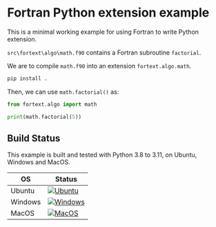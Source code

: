 # Fortran Python extension example

This is a minimal working example for using Fortran to write Python extension.

`src\fortext\algo\math.f90` contains a Fortran subroutine `factorial`.

We are to compile `math.f90` into an extension `fortext.algo.math`.

```bash
pip install .
```

Then, we can use `math.factorial()` as:

```python
from fortext.algo import math

print(math.factorial(5))
```

## Build Status

This example is built and tested with Python 3.8 to 3.11, on Ubuntu, Windows and MacOS.

| OS      | Status                                                                                                                                                                                                                     |
| ------- | -------------------------------------------------------------------------------------------------------------------------------------------------------------------------------------------------------------------------- |
| Ubuntu  | [![Ubuntu](https://github.com/mgao6767/fortran-python-extension-example/actions/workflows/Build-Ubuntu.yml/badge.svg)](https://github.com/mgao6767/fortran-python-extension-example/actions/workflows/Build-Ubuntu.yml)    |
| Windows | [![Windows](https://github.com/mgao6767/fortran-python-extension-example/actions/workflows/Build-Windows.yml/badge.svg)](https://github.com/mgao6767/fortran-python-extension-example/actions/workflows/Build-Windows.yml) |
| MacOS   | [![MacOS](https://github.com/mgao6767/fortran-python-extension-example/actions/workflows/Build-MacOS.yml/badge.svg)](https://github.com/mgao6767/fortran-python-extension-example/actions/workflows/Build-MacOS.yml)       |
